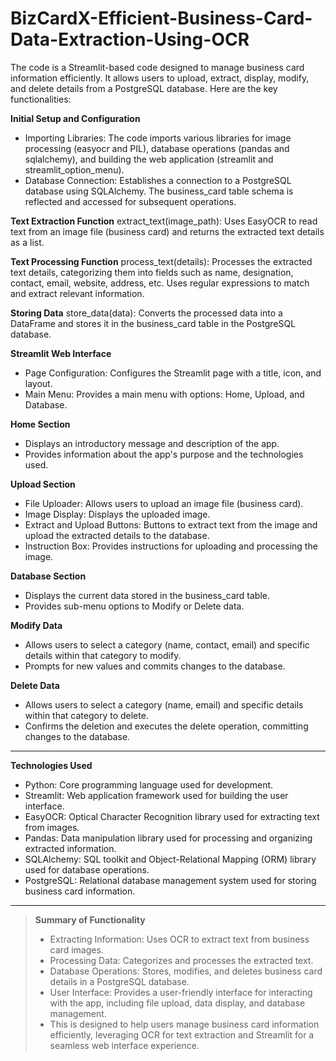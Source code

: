 # BizCardX-Efficient-Business-Card-Data-Extraction-Using-OCR

The code is a Streamlit-based code designed to manage business card information efficiently. It allows users to upload, extract, display, modify, and delete details from a PostgreSQL database. Here are the key functionalities:

**Initial Setup and Configuration**
* Importing Libraries: The code imports various libraries for image processing (easyocr and PIL), database operations (pandas and sqlalchemy), and building the web application (streamlit and streamlit_option_menu).
* Database Connection: Establishes a connection to a PostgreSQL database using SQLAlchemy. The business_card table schema is reflected and accessed for subsequent operations.

**Text Extraction Function**
extract_text(image_path): Uses EasyOCR to read text from an image file (business card) and returns the extracted text details as a list.

**Text Processing Function**
process_text(details): Processes the extracted text details, categorizing them into fields such as name, designation, contact, email, website, address, etc. Uses regular expressions to match and extract relevant information.

**Storing Data**
store_data(data): Converts the processed data into a DataFrame and stores it in the business_card table in the PostgreSQL database.

**Streamlit Web Interface**
* Page Configuration: Configures the Streamlit page with a title, icon, and layout.
* Main Menu: Provides a main menu with options: Home, Upload, and Database.

**Home Section**
* Displays an introductory message and description of the app.
* Provides information about the app's purpose and the technologies used.

**Upload Section**
* File Uploader: Allows users to upload an image file (business card).
* Image Display: Displays the uploaded image.
* Extract and Upload Buttons: Buttons to extract text from the image and upload the extracted details to the database.
* Instruction Box: Provides instructions for uploading and processing the image.

**Database Section**
* Displays the current data stored in the business_card table.
* Provides sub-menu options to Modify or Delete data.

**Modify Data**
* Allows users to select a category (name, contact, email) and specific details within that category to modify.
* Prompts for new values and commits changes to the database.

**Delete Data**
* Allows users to select a category (name, email) and specific details within that category to delete.
* Confirms the deletion and executes the delete operation, committing changes to the database.

---

**Technologies Used**
* Python: Core programming language used for development.
* Streamlit: Web application framework used for building the user interface.
* EasyOCR: Optical Character Recognition library used for extracting text from images.
* Pandas: Data manipulation library used for processing and organizing extracted information.
* SQLAlchemy: SQL toolkit and Object-Relational Mapping (ORM) library used for database operations.
* PostgreSQL: Relational database management system used for storing business card information.

---

> **Summary of Functionality**
> * Extracting Information: Uses OCR to extract text from business card images.
> * Processing Data: Categorizes and processes the extracted text.
> * Database Operations: Stores, modifies, and deletes business card details in a PostgreSQL database.
> * User Interface: Provides a user-friendly interface for interacting with the app, including file upload, data display, and database management.
> * This is designed to help users manage business card information efficiently, leveraging OCR for text extraction and Streamlit for a seamless web interface experience.
